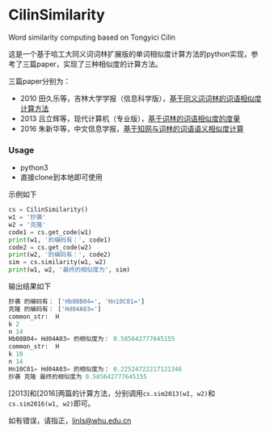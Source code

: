 # CilinSimilarity
Word similarity computing based on Tongyici Cilin

这是一个基于哈工大同义词词林扩展版的单词相似度计算方法的python实现，参考了三篇paper，实现了三种相似度的计算方法。

三篇paper分别为：

- 2010 田久乐等，吉林大学学报（信息科学版），[基于同义词词林的词语相似度计算方法](http://www.cnki.net/KCMS/detail/detail.aspx?QueryID=2&CurRec=1&recid=&filename=CCYD201006010&dbname=CJFD2010&dbcode=CJFQ&pr=&urlid=&yx=&v=MjUwNjl1Wm5GeTNuVkwzSkppN1Nhckc0SDlITXFZOUVaSVI4ZVgxTHV4WVM3RGgxVDNxVHJXTTFGckNVUkx5ZVo=)
- 2013 吕立辉等，现代计算机（专业版），[基于词林的词语相似度的度量](http://www.cnki.net/KCMS/detail/detail.aspx?QueryID=2&CurRec=9&recid=&filename=XDJS201301002&dbname=CJFD2013&dbcode=CJFQ&pr=&urlid=&yx=&v=Mjc5NDFyQ1VSTHllWnVabkZ5M25WTHZMUFNuQmZiRzRIOUxNcm85RlpvUjhlWDFMdXhZUzdEaDFUM3FUcldNMUY=)
- 2016 朱新华等，中文信息学报，[基于知网与词林的词语语义相似度计算](http://www.cnki.net/KCMS/detail/detail.aspx?QueryID=2&CurRec=14&recid=&filename=MESS201604004&dbname=CJFDTEMP&dbcode=CJFQ&pr=&urlid=&yx=&v=MDMwODR1eFlTN0RoMVQzcVRyV00xRnJDVVJMeWVadVpuRnkzblZidklLQ2pZZmJHNEg5Zk1xNDlGWUlSOGVYMUw=)

### Usage

- python3
- 直接clone到本地即可使用

示例如下
```python
cs = CilinSimilarity()
w1 = '抄袭'
w2 = '克隆'
code1 = cs.get_code(w1)
print(w1, '的编码有：', code1)
code2 = cs.get_code(w2)
print(w2, '的编码有：', code2)
sim = cs.similarity(w1, w2)
print(w1, w2, '最终的相似度为', sim)
```
输出结果如下
```python
抄袭 的编码有： ['Hb08B04=', 'Hn10C01=']
克隆 的编码有： ['Hd04A03=']
common_str:  H
k 2
n 14
Hb08B04= Hd04A03= 的相似度为： 0.585642777645155
common_str:  H
k 10
n 14
Hn10C01= Hd04A03= 的相似度为： 0.22524722217121346
抄袭 克隆 最终的相似度为 0.585642777645155
```
[2013]和[2016]两篇的计算方法，分别调用```cs.sim2013(w1, w2)```和```cs.sim2016(w1, w2)```即可。

如有错误，请指正，linls@whu.edu.cn
